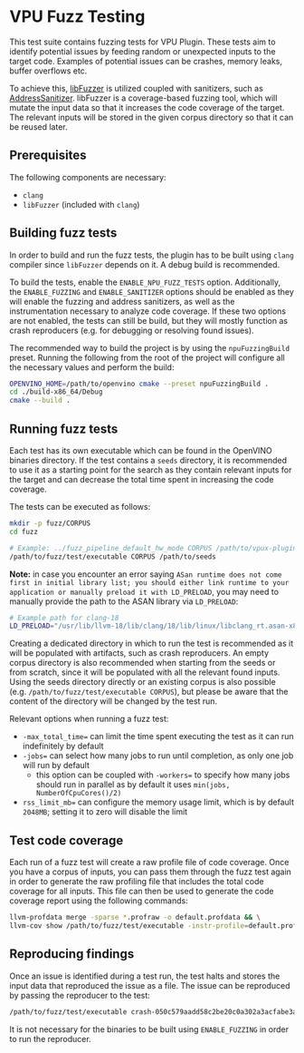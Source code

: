 # VPU Fuzz Testing

This test suite contains fuzzing tests for VPU Plugin. These tests aim to identify potential issues by feeding random or unexpected inputs to the target code. Examples of potential issues can be crashes, memory leaks, buffer overflows etc.

To achieve this, [libFuzzer](https://llvm.org/docs/LibFuzzer.html) is utilized coupled with sanitizers, such as [AddressSanitizer](https://clang.llvm.org/docs/AddressSanitizer.html). libFuzzer is a coverage-based fuzzing tool, which will mutate the input data so that it increases the code coverage of the target. The relevant inputs will be stored in the given corpus directory so that it can be reused later.

## Prerequisites

The following components are necessary:

- `clang`
- `libFuzzer` (included with `clang`)

## Building fuzz tests

In order to build and run the fuzz tests, the plugin has to be built using `clang` compiler since `libFuzzer` depends on it. A debug build is recommended.

To build the tests, enable the `ENABLE_NPU_FUZZ_TESTS` option. Additionally, the `ENABLE_FUZZING` and `ENABLE_SANITIZER` options should be enabled as they will enable the fuzzing and address sanitizers, as well as the instrumentation necessary to analyze code coverage. If these two options are not enabled, the tests can still be build, but they will mostly function as crash reproducers (e.g. for debugging or resolving found issues).

The recommended way to build the project is by using the `npuFuzzingBuild` preset. Running the following from the root of the project will configure all the necessary values and perform the build:

```sh
OPENVINO_HOME=/path/to/openvino cmake --preset npuFuzzingBuild .
cd ./build-x86_64/Debug
cmake --build .
```

## Running fuzz tests

Each test has its own executable which can be found in the OpenVINO binaries directory. If the test contains a `seeds` directory, it is recommended to use it as a starting point for the search as they contain relevant inputs for the target and can decrease the total time spent in increasing the code coverage.

The tests can be executed as follows:

```sh
mkdir -p fuzz/CORPUS
cd fuzz

# Example: ../fuzz_pipeline_default_hw_mode CORPUS /path/to/vpux-plugin/tests/fuzz/src/pipeline_default_hw_mode/seeds
/path/to/fuzz/test/executable CORPUS /path/to/seeds
```

**Note:** in case you encounter an error saying `ASan runtime does not come first in initial library list; you should either link runtime to your application or manually preload it with LD_PRELOAD`, you may need to manually provide the path to the ASAN library via `LD_PRELOAD`:

```sh
# Example path for clang-18
LD_PRELOAD="/usr/lib/llvm-18/lib/clang/18/lib/linux/libclang_rt.asan-x86_64.so" /path/to/fuzz/test/executable CORPUS /path/to/seeds
```

Creating a dedicated directory in which to run the test is recommended as it will be populated with artifacts, such as crash reproducers. An empty corpus directory is also recommended when starting from the seeds or from scratch, since it will be populated with all the relevant found inputs. Using the seeds directory directly or an existing corpus is also possible (e.g. `/path/to/fuzz/test/executable CORPUS`), but please be aware that the content of the directory will be changed by the test run.

Relevant options when running a fuzz test:
- `-max_total_time=` can limit the time spent executing the test as it can run indefinitely by default
- `-jobs=` can select how many jobs to run until completion, as only one job will run by default
  - this option can be coupled with `-workers=` to specify how many jobs should run in parallel as by default it uses `min(jobs, NumberOfCpuCores()/2)`
- `rss_limit_mb=` can configure the memory usage limit, which is by default `2048MB`; setting it to zero will disable the limit

## Test code coverage

Each run of a fuzz test will create a raw profile file of code coverage. Once you have a corpus of inputs, you can pass them through the fuzz test again in order to generate the raw profiling file that includes the total code coverage for all inputs. This file can then be used to generate the code coverage report using the following commands:

```sh
llvm-profdata merge -sparse *.profraw -o default.profdata && \
llvm-cov show /path/to/fuzz/test/executable -instr-profile=default.profdata -format=html -output-dir=PROFILE
```

## Reproducing findings

Once an issue is identified during a test run, the test halts and stores the input data that reproduced the issue as a file. The issue can be reproduced by passing the reproducer to the test:

```sh
/path/to/fuzz/test/executable crash-050c579aadd58c2be20c0a302a3acfabe3a43062
```

It is not necessary for the binaries to be built using `ENABLE_FUZZING` in order to run the reproducer.
